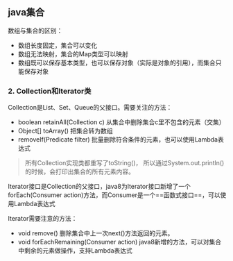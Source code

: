 ## java集合
数组与集合的区别：
- 数组长度固定，集合可以变化
- 数组无法映射，集合的Map类型可以映射
- 数组既可以保存基本类型，也可以保存对象（实际是对象的引用），而集合只能保存对象
### 2. Collection和Iterator类
Collection是List、Set、Queue的父接口。需要关注的方法：
- boolean retainAll(Collection c) 从集合中删除集合c里不包含的元素（交集）
- Object[] toArray() 把集合转为数组
- removeIf(Predicate filter) 批量删除符合条件的元素，也可以使用Lambda表达式

> 所有Collection实现类都重写了toString()， 所以通过System.out.println()的时候，会打印出集合的所有元素内容。

Iterator接口是Collection的父接口，java8为Iterator接口新增了一个forEach(Consumer action)方法，而Consumer是一个==函数式接口==，可以使用Lambda表达式

Iterator需要注意的方法：
- void remove() 删除集合中上一次next()方法返回的元素。
- void forEachRemaining(Consumer action) java8新增的方法，可以对集合中剩余的元素做操作，支持Lambda表达式

